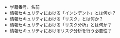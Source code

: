 * 学籍番号、名前
* 情報セキュリティにおける「インシデント」とは何か？
* 情報セキュリティにおける「リスク」とは何か？
* 情報セキュリティにおける「リスク分析」とは何か？
* 情報セキュリティにおけるリスク分析を行う必要性？
